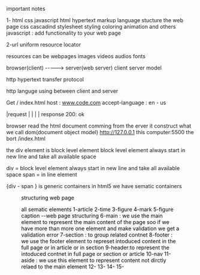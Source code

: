 important notes

1- html css javascript
html hypertext markup language stucture the web page
css cascadind stylesheet styling coloring animation and others
javascript : add functionality to your web page

2-url uniform resource locator

resources can be webpages images videos audios fonts

browser(client) -----> server(web server)
client server model

http hypertext transfer protocol

http languge using between client and server

Get / index.html
host : www.code.com
accept-language : en - us

|request
|
|
|
| response 200: ok

browser read the html document comming from the erver it construct what we call
dom(document object model)
http://127.0.0.1 this computer:5500 the bort /index.html

the div element is block level element
block level element always start in new line and take all available space

div = block level element always start in new line and take all available space
span = in line element

{div - span } is generic containers
in html5 we have sematic containers

<article><figure><mark><time>

structuring web page

all sematic elements
1-article
2-time
3-figure
4-mark
5-figure caption
--web page structuring
6-main : we use the main element to represent the main content of the page soo if we have more than more one element and make validation we get a validation error
7-section : to group related contnet
8-footer : we use the footer element to represet intoduced content in the full page or in article or in section
9-header:to represent the intoduced contnet in full page or section or article
10-nav
11-aside : we use this element to represent content not dirctly relaed to the main element
12-
13-
14-
15-
